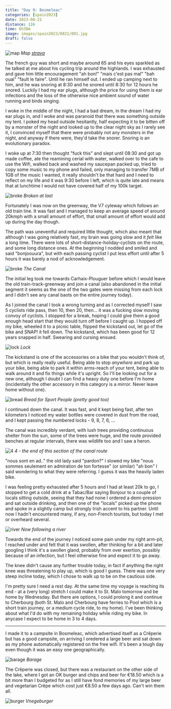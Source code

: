 ```yaml
--- 
title: "Day 9: Bosmeleac"
categories: [spain2023]
date: 2023-08-21
distance: 116
time: 6h30m
image: images/spain2023/0821/001.jpg
draft: false
---
```


![map](/images/spain2023/0821/map.png)
*Map [strava](https://www.strava.com/activities/9693432720)*

The french guy was short and maybe around 65 and his eyes sparkled as he
talked at me about his cycling trip around the highlands. I was exhausted and
gave him little encouragement "ah bon!" "mais c'est pas mal"  "bah ouai"
"fault le faire". Until he ran himself out. I ended up camping next to him,
and he was snoring at 8:30 and he snored until 8:30 for 12 hours he snored.
Luckily I had my ear plugs, although the price for using them is ear
infections and the loss of the otherwise nice ambient sound of water running
and birds singing.

I woke in the middle of the night, I had a bad dream, in the dream I had my
ear plugs in, and I woke and was paranoid that there was something outside my
tent. I poked my head outside hesitantly, half expecting it to be bitten off
by a monster of the night and looked up to the clear night sky as I rarely see
it, I convinced myself that there were probably not any monsters in the night,
and anyway if there were, they'd take the snorer. Snoring is an evolutionary
paradox.

I woke up at 7:30 then thought "fuck this" and slept until 08:30 and got up
made coffee, ate the reamining cerial with water, walked over to the cafe to
use the Wifi, walked back and washed my saucepan packed up, tried to copy some
music to my phone and failed, only managing to transfer 7MB of 1GB of the
music I wanted, it really shouldn't be that hard and I need to reflect on my
life and it was 9:30 before I left, which is quite late and means that at
lunchtime I would not have covered half of my 100k target.

![broke](/images/spain2023/0821/001.jpg)
*Broken at last*

Fortunately I was now on the greenway, the V7 cyleway which follows an old
train line. It was fast and I managed to keep an average speed of around
20kmph with a small amount of effort, that small amount of effort would add up
during the day though.

The path was uneventful and required little thought, which also meant that
although I was going relatively fast, my brain was going slow and it _felt_
like a long time. There were lots of short-distance-holiday-cyclists on the
route, and some long distance ones. At the beginning I nodded and smiled and
said "bonjoouura", but with each passing cyclist I put less effort until after
5 hours it was barely a nod of acknowledgement.

![broke](/images/spain2023/0821/002.jpg)
*The Canal*

The initial leg took me towards Carhaix-Plouguer before which I would leave
the old train-track-greenway and join a canal (also abandoned in the initial
segment it seems as the one of the two gates were missing from each lock and I
didn't see any canal baots on the entire journey today).

As I joined the canal I took a wrong turning and as I corrected myself I saw 5
cyclists ride pass, then 10, then 20, then... it was a fucking slow moving
convoy of cyclists. I stopped for a break, hoping I could give them a good
enough head start that they would turn off before I caught up. I hopped off my
bike, wheeled it to a picnic table, flipped the kickstand out, let go of the
bike and SNAP! it fell down. The kickstand, which has been good for 12 years
snapped in half. Swearing and cursing ensued.

![lock](/images/spain2023/0821/003.jpg)
*Lock*

The kickstand is one of the accessories on a bike that you wouldn't think of,
but which is really really useful. Being able to stop _anywhere_ and park up
your bike, being able to park it within arms-reach of your tent, being able to
walk around it and fix things while it's upright. So I'll be looking out for a
new one, although I doubt I can find a heavy duty one before I'm home
(incidentally the other accessory in this category is a _mirror_. Never leave
home without one).

![bread](/images/spain2023/0821/004.jpg)
*Bread for Sport People (pretty good too)*

I continued down the canal. It was fast, and it kept being fast, after ten
kilometers I noticed my water bottles were covered in dust from the road, and
I kept passing the numbered locks - 9, 8, 7, 6, ...

The canal was incredibly verdant, with lush trees providing continuous shelter
from the sun, some of the trees were huge, and the route provided benches at
regular intervals, there was wildlife too and I saw a heron.

![4](/images/spain2023/0821/005.jpg)
*4 - the end of this section of the canal route*

"nous sont en ad.." the old lady said "pardon?" i slowed my bike "nous sommes
seulement en admiration de ton fortesse" (or similar) "ah bon" I said wondering
to what they were referring. I guess it was the heavily laden bike.

I was feeling pretty exhausted after 5 hours and I had at least 20k to go, I
stopped to get a cold drink at a Tabac/Bar saying Bonjour to a couple of
locals sitting outside, seeing that they had none I ordered a demi-pression
and sat outside drinking, and then one of the "locals" picked up the phone and
spoke in a slightly camp but strongly Irish accent to his partner. Until now I
hadn't encountered many, if any, non-French tourists, but today I met or
overheard several.

![river](/images/spain2023/0821/007.jpg)
*Now following a river*

Towards the end of the journey I noticed some pain under my right arm-pit, I
reached under and felt that it was swollen, after thinking for a bit and later
googling I think it's a swollen gland, probably from over exertion, possibly
because of an infection, but I feel otherwise fine and expect it to go away.

The knee didn't cause any further trouble today, in fact if anything the right
knee was threatening to play up, which  is good I guess. There was one very
steep incline today, which I chose to walk up to be on the cautious side.

I'm pretty sure I need a rest day. At the same time my voyage is reaching its
end - at a (very long) stretch I could make it to St. Malo tomorrow and be
home by Wednesday. But there are options, I could prolong it and continue to
Cherbourg (both St. Malo and Cherbourg have ferries to Pool which is a short
train journey, or a medium cycle ride, to my home). I've been thinking about
what I'd do with my remaining holiday while riding my bike. In anycase I
expect to be home in 3 to 4 days.

---

I made it to a campsite in Bosmeleac, which advertised itself as a Crêperie
but has a good campsite, on arriving I oredered a large beer and sat down as
my phone automatically registered on the free wifi. It's been a tough day even
though it was an easy one geographically.

![barage](/images/spain2023/0821/008.jpg)
*Barage*

The Crêperie was closed, but there was a restaurant on the other side of the
lake, where I got an OK burger and chips and beer for €18.50 which is a bit
more than I budgeted for as I still have fond memories of my large beer and
vegetarian Crêpe which cost just €8.50 a few days ago. Can't win them all.

![burger](/images/spain2023/0821/009.jpg)
*Vnegeburger*

